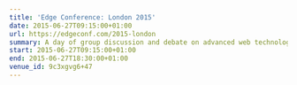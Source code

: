 ```yaml
---
title: 'Edge Conference: London 2015'
date: 2015-06-27T09:15:00+01:00
url: https://edgeconf.com/2015-london
summary: A day of group discussion and debate on advanced web technologies for developers and browser vendors, raising funds for CodeClub.
start: 2015-06-27T09:15:00+01:00
end: 2015-06-27T18:30:00+01:00
venue_id: 9c3xgvg6+47
---
```

